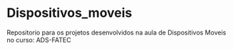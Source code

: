 # Dispositivos_moveis
Repositorio para os projetos desenvolvidos na aula de Dispositivos Moveis no curso: ADS-FATEC
